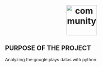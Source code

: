 <h1 align="center">
  <img src="https://cdn.wccftech.com/wp-content/uploads/2021/10/Google_Play_Store_3.jpg" alt="community" height="100"/>
</h1>

## PURPOSE OF THE PROJECT
Analyzing the google plays datas with python. 
